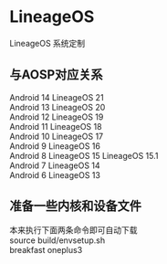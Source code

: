 # LineageOS
LineageOS 系统定制

## 与AOSP对应关系
Android 14			LineageOS 21					</br>
Android 13			LineageOS 20					</br>
Android 12			LineageOS 19					</br>
Android 11			LineageOS 18					</br>
Android 10			LineageOS 17					</br>
Android 9			  LineageOS 16					</br>
Android 8			  LineageOS 15    LineageOS 15.1			</br>
Android 7			  LineageOS 14					</br>
Android 6			  LineageOS 13					</br>

## 准备一些内核和设备文件
本来执行下面两条命令即可自动下载    </br>
source build/envsetup.sh          </br>
breakfast oneplus3                </br>
